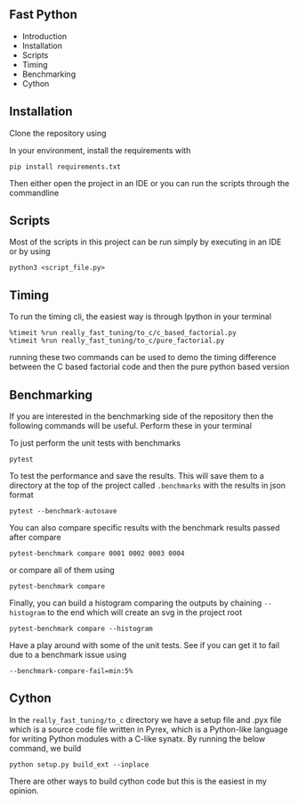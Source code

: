 Fast Python
---------------------

 * Introduction
 * Installation
 * Scripts
 * Timing
 * Benchmarking
 * Cython
 
## Installation
Clone the repository using 

In your environment, install the requirements with
 
    pip install requirements.txt

Then either open the project in an IDE or you can run the scripts through the commandline

## Scripts
Most of the scripts in this project can be run simply by executing in an IDE or by using 

    python3 <script_file.py>
 
 
## Timing 
To run the timing cli, the easiest way is through Ipython in your terminal

    %timeit %run really_fast_tuning/to_c/c_based_factorial.py
    %timeit %run really_fast_tuning/to_c/pure_factorial.py

running these two commands can be used to demo the timing difference between the C based factorial code and then the pure python based version
 
 ## Benchmarking
If you are interested in the benchmarking side of the repository then the following commands will be useful. Perform these in your terminal 

To just perform the unit tests with benchmarks

    pytest 

To test the performance and save the results. This will save them to a directory at the top of the project called `.benchmarks` with the results in json format

    pytest --benchmark-autosave
    
You can also compare specific results with the benchmark results passed after compare
 
    pytest-benchmark compare 0001 0002 0003 0004
 
or compare all of them using 
 
    pytest-benchmark compare
 
Finally, you can build a histogram comparing the outputs by chaining `--histogram` to the end which will create an svg in the project root
 
    pytest-benchmark compare --histogram
 
Have a play around with some of the unit tests. See if you can get it to fail due to a benchmark issue using
 
    --benchmark-compare-fail=min:5%
 
## Cython
In the `really_fast_tuning/to_c` directory we have a setup file and .pyx file which is a source code file written in Pyrex, which is a Python-like language for writing Python modules with a C-like synatx.
By running the below command, we build 

    python setup.py build_ext --inplace

There are other ways to build cython code but this is the easiest in my opinion. 